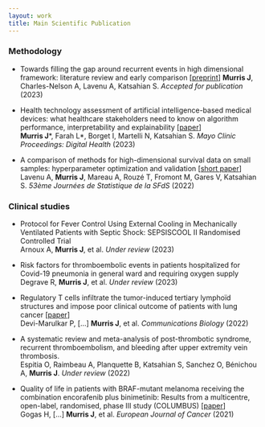```yaml
---
layout: work
title: Main Scientific Publication
---
```


### **Methodology**
* Towards filling the gap around recurrent events in high dimensional framework: literature review and early comparison [[preprint](https://arxiv.org/abs/2203.15694)] **Murris J**, Charles-Nelson A, Lavenu A, Katsahian S. *Accepted for publication* (2023)

* Health technology assessment of artificial intelligence-based medical devices: what healthcare stakeholders need to know on algorithm performance, interpretability and explainability [[paper](https://www.mcpdigitalhealth.org/article/S2949-7612(23)00010-X/fulltext)] <br> **Murris J**\*, Farah L\*, Borget I, Martelli N, Katsahian S. *Mayo Clinic Proceedings: Digital Health* (2023)

* A comparison of methods for high-dimensional survival data on small samples: hyperparameter optimization and validation [[short paper](https://jds22.sciencesconf.org/data/pages/LivretJdS22_version_longue.pdf)] <br> Lavenu A, **Murris J**, Mareau A, Rouzé T, Fromont M, Gares V, Katsahian S. *53ème Journées de Statistique de la SFdS* (2022)

### **Clinical studies**
* Protocol for Fever Control Using External Cooling in Mechanically Ventilated Patients with Septic Shock: SEPSISCOOL II Randomised Controlled Trial <br> Arnoux A, **Murris J**, et al. *Under review* (2023)

* Risk factors for thromboembolic events in patients hospitalized for Covid-19 pneumonia in general ward and requiring oxygen supply <br> Degrave R, **Murris J**, et al. *Under review* (2023)

* Regulatory T cells infiltrate the tumor-induced tertiary lymphoïd structures and impose poor clinical outcome of patients with lung cancer [[paper](https://www.nature.com/articles/s42003-022-04356-y)] <br> Devi-Marulkar P, […] **Murris J**, et al. *Communications Biology* (2022)

* A systematic review and meta-analysis of post-thrombotic syndrome, recurrent thromboembolism, and bleeding after upper extremity vein thrombosis. <br> Espitia O, Raimbeau A, Planquette B, Katsahian S, Sanchez O, Bénichou A, **Murris J**. *Under review* (2022)

* Quality of life in patients with BRAF-mutant melanoma receiving the combination encorafenib plus binimetinib: Results from a multicentre, open-label, randomised, phase III study (COLUMBUS) [[paper](https://pubmed.ncbi.nlm.nih.gov/34091420/)] <br> Gogas H, […] **Murris J**, et al. *European Journal of Cancer* (2021)
